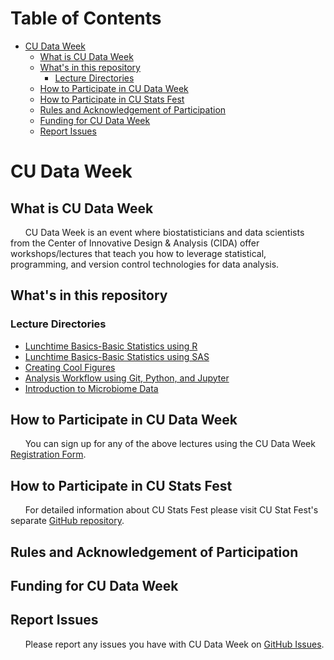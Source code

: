 # Table of Contents

- [CU Data Week](#cu-data-week)
  - [What is CU Data Week](#what-is-cu-data-week)
  - [What's in this repository](#whats-in-this-repository)
    - [Lecture Directories](#lecture-directories)
  - [How to Participate in CU Data Week](#how-to-participate-in-cu-data-week)
  - [How to Participate in CU Stats Fest](#how-to-participate-in-cu-stats-fest)
  - [Rules and Acknowledgement of Participation](#rules-and-acknowledgement-of-participation)
  - [Funding for CU Data Week](#funding-for-cu-data-week)
  - [Report Issues](#report-issues)

# CU Data Week

## What is CU Data Week
&nbsp;&nbsp;&nbsp;&nbsp;&nbsp;&nbsp;CU Data Week is an event where biostatisticians and data scientists from the Center of Innovative Design & Analysis (CIDA) offer workshops/lectures that teach you how to leverage statistical, programming, and version control technologies for data analysis.

## What's in this repository

### Lecture Directories

* [Lunchtime Basics-Basic Statistics using R](Lunchtime%20Basics-basic%20Statistics%20using%20R/)
* [Lunchtime Basics-Basic Statistics using SAS](Lunchtime%20Basics-basic%20Statistics%20using%20SAS/)
* [Creating Cool Figures](Creating%20Cool%20Figures/)
* [Analysis Workflow using Git, Python, and Jupyter](Analysis%20Workflow%20using%20Git,%20Python,%20and%20Jupyter/)
* [Introduction to Microbiome Data](Introduction%20to%20Microbiome%20Data/)

## How to Participate in CU Data Week
&nbsp;&nbsp;&nbsp;&nbsp;&nbsp;&nbsp;You can sign up for any of the above lectures using the CU Data Week [Registration Form](https://app.smartsheet.com/b/form/fd67eccbeb474727a70d69ee30eff869).

## How to Participate in CU Stats Fest
&nbsp;&nbsp;&nbsp;&nbsp;&nbsp;&nbsp;For detailed information about CU Stats Fest please visit CU Stat Fest's separate [GitHub repository]().

## Rules and Acknowledgement of Participation

## Funding for CU Data Week

## Report Issues
&nbsp;&nbsp;&nbsp;&nbsp;&nbsp;&nbsp;Please report any issues you have with CU Data Week on [GitHub Issues]().